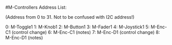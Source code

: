 #M-Controllers Address List: 

(Address from 0 to 31. Not to be confused with I2C address!)


0: M-Toggle1
1: M-Knob1
2: M-Button1
3: M-Fader1
4: M-Joystick1
5: M-Enc-C1 (control change)
6: M-Enc-C1 (notes)
7: M-Enc-D1 (control change) 
8: M-Enc-D1 (notes)